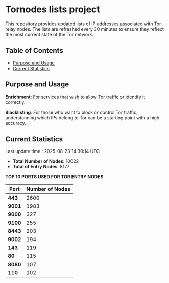 # Tornodes lists project

This repository provides updated lists of IP addresses associated with Tor relay nodes. The lists are refreshed every 30 minutes to ensure they reflect the most current state of the Tor network.

## Table of Contents

- [Purpose and Usage](#purpose-and-usage)
- [Current Statistics](#current-statistics)


## Purpose and Usage

**Enrichment**: For services that wish to allow Tor traffic or identify it correctly.

**Blacklisting**: For those who want to block or control Tor traffic, understanding which IPs belong to Tor can be a starting point with a high accuracy.

## Current Statistics

Last update time : 2025-08-23 14:30:14 UTC

- **Total Number of Nodes**: 10022
- **Total of Entry Nodes**: 8177

**TOP 10 PORTS USED FOR TOR ENTRY NODES**

| **Port** | **Number of Nodes** |
|------|-----------------|
| **443**   | 2600  |
| **9001**   | 1983  |
| **9000**   | 327  |
| **9100**   | 255  |
| **8443**   | 203  |
| **9002**   | 194  |
| **143**   | 119  |
| **80**   | 115  |
| **8080**   | 107  |
| **110**   | 102  |

